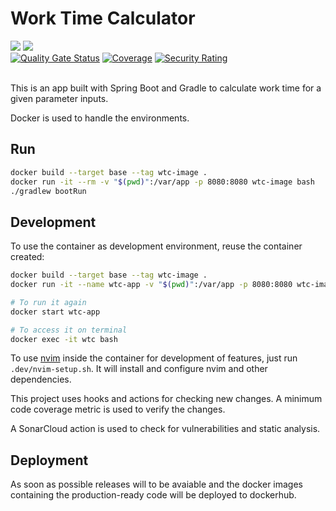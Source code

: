 # Work Time Calculator

<img src="https://img.shields.io/badge/Spring_Boot-F2F4F9?style=for-the-badge&logo=spring-boot" /> <img src="https://img.shields.io/badge/Github%20Actions-282a2e?style=for-the-badge&logo=githubactions&logoColor=367cfe" />
<br>
[![Quality Gate Status](https://sonarcloud.io/api/project_badges/measure?project=com.clocked%3Awork-time-calculator&metric=alert_status)](https://sonarcloud.io/summary/new_code?id=com.clocked%3Awork-time-calculator)
[![Coverage](https://sonarcloud.io/api/project_badges/measure?project=com.clocked%3Awork-time-calculator&metric=coverage)](https://sonarcloud.io/summary/new_code?id=com.clocked%3Awork-time-calculator)
[![Security Rating](https://sonarcloud.io/api/project_badges/measure?project=com.clocked%3Awork-time-calculator&metric=security_rating)](https://sonarcloud.io/summary/new_code?id=com.clocked%3Awork-time-calculator)
<br>
<br>

This is an app built with Spring Boot and Gradle to calculate work time for a given parameter inputs.

Docker is used to handle the environments.

## Run

```bash
docker build --target base --tag wtc-image .
docker run -it --rm -v "$(pwd)":/var/app -p 8080:8080 wtc-image bash
./gradlew bootRun
```

## Development

To use the container as development environment, reuse the container created:

```bash
docker build --target base --tag wtc-image .
docker run -it --name wtc-app -v "$(pwd)":/var/app -p 8080:8080 wtc-image bash

# To run it again
docker start wtc-app

# To access it on terminal
docker exec -it wtc bash
```

To use [nvim](https://neovim.io/) inside the container for development of features, just run `.dev/nvim-setup.sh`. It will install and configure nvim and other dependencies.

This project uses hooks and actions for checking new changes. A minimum code coverage metric is used to verify the changes.

A SonarCloud action is used to check for vulnerabilities and static analysis.

## Deployment

As soon as possible releases will to be avaiable and the docker images containing the production-ready code will be deployed to dockerhub.
